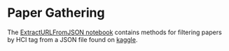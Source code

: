 # Paper Gathering

The [ExtractURLFromJSON notebook](./ExtractURLFromJSON.ipynb) contains methods for filtering papers by HCI tag from a JSON file found on [kaggle](https://www.kaggle.com/datasets/Cornell-University/arxiv).